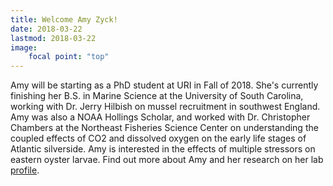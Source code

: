 ```yaml
---
title: Welcome Amy Zyck!
date: 2018-03-22
lastmod: 2018-03-22
image:
    focal point: "top"
---
```



<!--more-->

Amy will be starting as a PhD student at URI in Fall of 2018.  She's currently finishing her B.S. in Marine Science at the University of South Carolina, working with Dr. Jerry Hilbish on mussel recruitment in southwest England. Amy was also a NOAA Hollings Scholar, and worked with Dr. Christopher Chambers at the Northeast Fisheries Science Center on understanding the coupled effects of CO2 and dissolved oxygen on the early life stages of Atlantic silverside.  Amy is interested in the effects of multiple stressors on eastern oyster larvae.  Find out more about Amy and her research on her lab [profile](/author/amy-zyck/).  